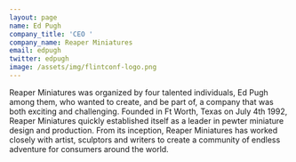 ```yaml
---
layout: page
name: Ed Pugh
company_title: 'CEO '
company_name: Reaper Miniatures
email: edpugh
twitter: edpugh
image: /assets/img/flintconf-logo.png
---
```

Reaper Miniatures was organized by four talented individuals, Ed Pugh among them, who wanted to create, and be part of, a company that was both exciting and challenging. Founded in Ft Worth, Texas on July 4th 1992, Reaper Miniatures quickly established itself as a leader in pewter miniature design and production. From its inception, Reaper Miniatures has worked closely with artist, sculptors and writers to create a community of endless adventure for consumers around the world.
